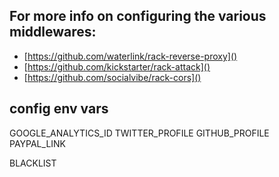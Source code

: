 ## For more info on configuring the various middlewares:

* [https://github.com/waterlink/rack-reverse-proxy]()
* [https://github.com/kickstarter/rack-attack]()
* [https://github.com/socialvibe/rack-cors]()

## config env vars

GOOGLE_ANALYTICS_ID
TWITTER_PROFILE
GITHUB_PROFILE
PAYPAL_LINK

BLACKLIST